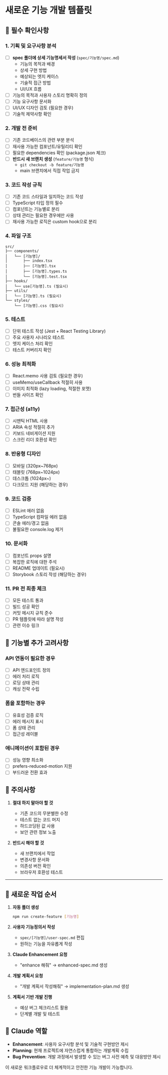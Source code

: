 # 새로운 기능 개발 템플릿

## 🎯 필수 확인사항

### 1. 기획 및 요구사항 분석
- [ ] **spec 폴더에 상세 기능명세서 작성** (`spec/기능명/spec.md`)
  - 기능의 목적과 배경
  - 상세 구현 방법
  - 예상되는 엣지 케이스
  - 기술적 접근 방법
  - UI/UX 흐름
- [ ] 기능의 목적과 사용자 스토리 명확히 정의
- [ ] 기능 요구사항 문서화
- [ ] UI/UX 디자인 검토 (필요한 경우)
- [ ] 기술적 제약사항 확인

### 2. 개발 전 준비
- [ ] 기존 코드베이스의 관련 부분 분석
- [ ] 재사용 가능한 컴포넌트/유틸리티 확인
- [ ] 필요한 dependencies 확인 (package.json 체크)
- [ ] **반드시 새 브랜치 생성** (`feature/기능명` 형식)
  - `git checkout -b feature/기능명`
  - main 브랜치에서 직접 작업 금지

### 3. 코드 작성 규칙
- [ ] 기존 코드 스타일과 일치하는 코드 작성
- [ ] TypeScript 타입 정의 필수
- [ ] 컴포넌트는 기능별로 분리
- [ ] 상태 관리는 필요한 경우에만 사용
- [ ] 재사용 가능한 로직은 custom hook으로 분리

### 4. 파일 구조
```
src/
├── components/
│   └── [기능명]/
│       ├── index.tsx
│       ├── [기능명].tsx
│       ├── [기능명].types.ts
│       └── [기능명].test.tsx
├── hooks/
│   └── use[기능명].ts (필요시)
├── utils/
│   └── [기능명].ts (필요시)
└── styles/
    └── [기능명].css (필요시)
```

### 5. 테스트
- [ ] 단위 테스트 작성 (Jest + React Testing Library)
- [ ] 주요 사용자 시나리오 테스트
- [ ] 엣지 케이스 처리 확인
- [ ] 테스트 커버리지 확인

### 6. 성능 최적화
- [ ] React.memo 사용 검토 (필요한 경우)
- [ ] useMemo/useCallback 적절히 사용
- [ ] 이미지 최적화 (lazy loading, 적절한 포맷)
- [ ] 번들 사이즈 확인

### 7. 접근성 (a11y)
- [ ] 시맨틱 HTML 사용
- [ ] ARIA 속성 적절히 추가
- [ ] 키보드 네비게이션 지원
- [ ] 스크린 리더 호환성 확인

### 8. 반응형 디자인
- [ ] 모바일 (320px~768px)
- [ ] 태블릿 (768px~1024px)  
- [ ] 데스크톱 (1024px~)
- [ ] 다크모드 지원 (해당하는 경우)

### 9. 코드 검증
- [ ] ESLint 에러 없음
- [ ] TypeScript 컴파일 에러 없음
- [ ] 콘솔 에러/경고 없음
- [ ] 불필요한 console.log 제거

### 10. 문서화
- [ ] 컴포넌트 props 설명
- [ ] 복잡한 로직에 대한 주석
- [ ] README 업데이트 (필요시)
- [ ] Storybook 스토리 작성 (해당하는 경우)

### 11. PR 전 최종 체크
- [ ] 모든 테스트 통과
- [ ] 빌드 성공 확인
- [ ] 커밋 메시지 규칙 준수
- [ ] PR 템플릿에 따라 설명 작성
- [ ] 관련 이슈 링크

## 📝 기능별 추가 고려사항

### API 연동이 필요한 경우
- [ ] API 엔드포인트 정의
- [ ] 에러 처리 로직
- [ ] 로딩 상태 관리
- [ ] 캐싱 전략 수립

### 폼을 포함하는 경우
- [ ] 유효성 검증 로직
- [ ] 에러 메시지 표시
- [ ] 폼 상태 관리
- [ ] 접근성 레이블

### 애니메이션이 포함된 경우
- [ ] 성능 영향 최소화
- [ ] prefers-reduced-motion 지원
- [ ] 부드러운 전환 효과

## 🚨 주의사항

1. **절대 하지 말아야 할 것**
   - 기존 코드의 무분별한 수정
   - 테스트 없는 코드 머지
   - 하드코딩된 값 사용
   - 보안 관련 정보 노출

2. **반드시 해야 할 것**
   - 새 브랜치에서 작업
   - 변경사항 문서화
   - 의존성 버전 확인
   - 브라우저 호환성 테스트

---

## 📂 새로운 작업 순서

1. **자동 폴더 생성**
   ```bash
   npm run create-feature [기능명]
   ```

2. **사용자 기능정의서 작성**
   - `spec/[기능명]/user-spec.md` 편집
   - 원하는 기능을 자유롭게 작성

3. **Claude Enhancement 요청**
   - "enhance 해줘" → enhanced-spec.md 생성

4. **개발 계획서 요청**
   - "개발 계획서 작성해줘" → implementation-plan.md 생성

5. **계획서 기반 개발 진행**
   - 예상 버그 체크리스트 활용
   - 단계별 개발 및 테스트

## 🤖 Claude 역할

- **Enhancement**: 사용자 요구사항 분석 및 기술적 구현방안 제시
- **Planning**: 현재 프로젝트에 자연스럽게 통합하는 개발계획 수립
- **Bug Prevention**: 개발 과정에서 발생할 수 있는 버그 사전 예측 및 대응방안 제시

이 새로운 워크플로우로 더 체계적이고 안전한 기능 개발이 가능합니다.